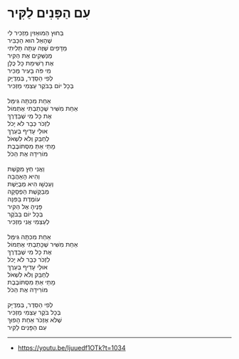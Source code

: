 # עִם הַפָּנִים לַקִּיר

בַּחוּץ הַמּוּאַזִּין מַזְכִּיר לִי\
שֶׁהָאֵל הוּא הַכַּבִּיר\
מַדָּפִים שֶׁזֶּה עַתָּה תָּלִיתִי\
מְנַשְּׁקִים אֶת הַקִּיר\
אֶת רְשִׁימַת כָּל כֻּלָּן\
מִי פֹּה בָּעִיר מַכִּיר\
לְפִי הַסֵּדֶר, בְּמְדֻיָּק\
בְּכָל יוֹם בַּבֹּקֶר עַצְמִי מַזְכִּיר\
\
אַחַת מִכִּתָּה גִּימֵּל\
אַחַת מִשִּׁיר שֶׁכָּתַבְתִּי אֶתְמוֹל\
אֶת כָּל מִי שֶׁבַּדֶּרֶךְ\
לִזְכֹּר כְּבָר לֹא יָכֹל\
אוּלַי עָדִיף בְּעֵרֶךְ\
לְחַבֵּק וְלֹא לִשְׁאֹל\
מָתַי אַתְּ מִסְתּוֹבֶבֶת\
מוֹרִידָה אֶת הַכֹּל\
\
וַאֲנִי חֵץ מִקֶּשֶׁת\
וְהִיא הָאַהֲבָה\
וְעַכְשָׁו הִיא מְבֻיֶּשֶׁת\
מְבַקֶּשֶׁת הַפְסָקָה\
עוֹמֶדֶת בַּפִּנָּה\
פָּנֶיהָ אֶל הַקִּיר\
בְּכָל יוֹם בַּבֹּקֶר\
לְעַצְמִי אֲנִי מַזְכִּיר\
\
אַחַת מִכִּתָּה גִּימֵּל\
אַחַת מִשִּׁיר שֶׁכָּתַבְתִּי אֶתְמוֹל\
אֶת כָּל מִי שֶׁבַּדֶּרֶךְ\
לִזְכֹּר כְּבָר לֹא יָכֹל\
אוּלַי עָדִיף בְּעֵרֶךְ\
לְחַבֵּק וְלֹא לִשְׁאֹל\
מָתַי אַתְּ מִסְתּוֹבֶבֶת\
מוֹרִידָה אֶת הַכֹּל\
\
לְפִי הַסֵּדֶר, בְּמְדֻיָּק\
בְּכָל בֹּקֶר עַצְמִי מַזְכִּיר\
שֶׁלֹּא אֶזְכֹּר אַחַת הָפוּךְ\
עִם הַפָּנִים לַקִּיר

---
- https://youtu.be/Ijuuedf1OTk?t=1034
